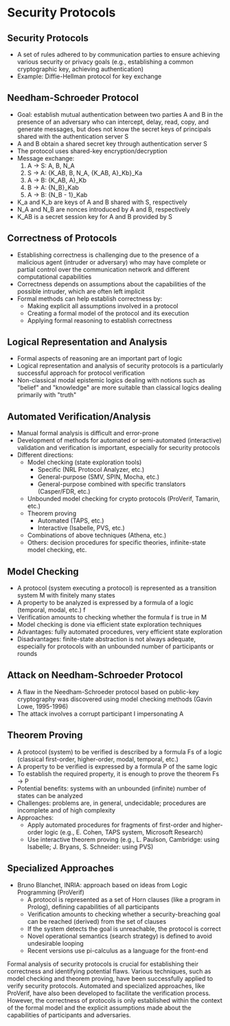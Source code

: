 # Security Protocols

## Security Protocols
- A set of rules adhered to by communication parties to ensure achieving various security or privacy goals (e.g., establishing a common cryptographic key, achieving authentication)
- Example: Diffie-Hellman protocol for key exchange

## Needham-Schroeder Protocol
- Goal: establish mutual authentication between two parties A and B in the presence of an adversary who can intercept, delay, read, copy, and generate messages, but does not know the secret keys of principals shared with the authentication server S
- A and B obtain a shared secret key through authentication server S
- The protocol uses shared-key encryption/decryption
- Message exchange:
  1. A → S: A, B, N_A
  2. S → A: {K_AB, B, N_A, {K_AB, A}_Kb}_Ka
  3. A → B: {K_AB, A}_Kb
  4. B → A: {N_B}_Kab
  5. A → B: {N_B - 1}_Kab
- K_a and K_b are keys of A and B shared with S, respectively
- N_A and N_B are nonces introduced by A and B, respectively
- K_AB is a secret session key for A and B provided by S

## Correctness of Protocols
- Establishing correctness is challenging due to the presence of a malicious agent (intruder or adversary) who may have complete or partial control over the communication network and different computational capabilities
- Correctness depends on assumptions about the capabilities of the possible intruder, which are often left implicit
- Formal methods can help establish correctness by:
  - Making explicit all assumptions involved in a protocol
  - Creating a formal model of the protocol and its execution
  - Applying formal reasoning to establish correctness

## Logical Representation and Analysis
- Formal aspects of reasoning are an important part of logic
- Logical representation and analysis of security protocols is a particularly successful approach for protocol verification
- Non-classical modal epistemic logics dealing with notions such as "belief" and "knowledge" are more suitable than classical logics dealing primarily with "truth"

## Automated Verification/Analysis
- Manual formal analysis is difficult and error-prone
- Development of methods for automated or semi-automated (interactive) validation and verification is important, especially for security protocols
- Different directions:
  - Model checking (state exploration tools)
    - Specific (NRL Protocol Analyzer, etc.)
    - General-purpose (SMV, SPIN, Mocha, etc.)
    - General-purpose combined with specific translators (Casper/FDR, etc.)
  - Unbounded model checking for crypto protocols (ProVerif, Tamarin, etc.)
  - Theorem proving
    - Automated (TAPS, etc.)
    - Interactive (Isabelle, PVS, etc.)
  - Combinations of above techniques (Athena, etc.)
  - Others: decision procedures for specific theories, infinite-state model checking, etc.

## Model Checking
- A protocol (system executing a protocol) is represented as a transition system M with finitely many states
- A property to be analyzed is expressed by a formula of a logic (temporal, modal, etc.) f
- Verification amounts to checking whether the formula f is true in M
- Model checking is done via efficient state exploration techniques
- Advantages: fully automated procedures, very efficient state exploration
- Disadvantages: finite-state abstraction is not always adequate, especially for protocols with an unbounded number of participants or rounds

## Attack on Needham-Schroeder Protocol
- A flaw in the Needham-Schroeder protocol based on public-key cryptography was discovered using model checking methods (Gavin Lowe, 1995-1996)
- The attack involves a corrupt participant I impersonating A

## Theorem Proving
- A protocol (system) to be verified is described by a formula Fs of a logic (classical first-order, higher-order, modal, temporal, etc.)
- A property to be verified is expressed by a formula P of the same logic
- To establish the required property, it is enough to prove the theorem Fs → P
- Potential benefits: systems with an unbounded (infinite) number of states can be analyzed
- Challenges: problems are, in general, undecidable; procedures are incomplete and of high complexity
- Approaches:
  - Apply automated procedures for fragments of first-order and higher-order logic (e.g., E. Cohen, TAPS system, Microsoft Research)
  - Use interactive theorem proving (e.g., L. Paulson, Cambridge: using Isabelle; J. Bryans, S. Schneider: using PVS)

## Specialized Approaches
- Bruno Blanchet, INRIA: approach based on ideas from Logic Programming (ProVerif)
  - A protocol is represented as a set of Horn clauses (like a program in Prolog), defining capabilities of all participants
  - Verification amounts to checking whether a security-breaching goal can be reached (derived) from the set of clauses
  - If the system detects the goal is unreachable, the protocol is correct
  - Novel operational semantics (search strategy) is defined to avoid undesirable looping
  - Recent versions use pi-calculus as a language for the front-end

Formal analysis of security protocols is crucial for establishing their correctness and identifying potential flaws. Various techniques, such as model checking and theorem proving, have been successfully applied to verify security protocols. Automated and specialized approaches, like ProVerif, have also been developed to facilitate the verification process. However, the correctness of protocols is only established within the context of the formal model and the explicit assumptions made about the capabilities of participants and adversaries.